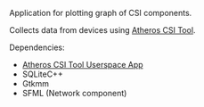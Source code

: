 Application for plotting graph of CSI components.

Collects data from devices using [Atheros CSI Tool](https://wands.sg/research/wifi/AtherosCSI/).

Dependencies:
- [Atheros CSI Tool Userspace App](https://github.com/xieyaxiongfly/Atheros-CSI-Tool-UserSpace-APP)
- SQLiteC++
- Gtkmm
- SFML (Network component)
